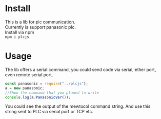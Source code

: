 # Install

This is a lib for plc communication.<br>
Currently is support panasonic plc.<br>
Install via npm<br>
`npm i plcjs`

# Usage
The lib offers a serial command, you could send code via serial, ether port, even remote serial port.<br>

```js
const panasonic = require("../plcjs");
a = new panasonic;
//Show the command that you planed to write
console.log(a.PanasonicVer());
```

You could see the output of the mewtocol command string. And use this string sent to PLC via serial port or TCP etc.
